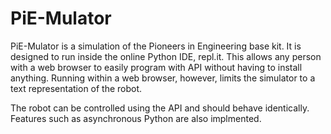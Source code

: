 # PiE-Mulator

PiE-Mulator is a simulation of the Pioneers in Engineering base kit. It is designed to run inside the online Python IDE, repl.it. This allows any person with a web browser to easily program with API without having to install anything. Running within a web browser, however, limits the simulator to a text representation of the robot.

The robot can be controlled using the API and should behave identically. Features such as asynchronous Python are also implmented.
